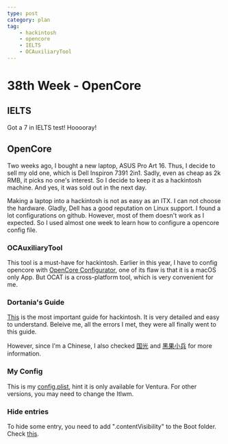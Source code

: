 ```yaml
---
type: post
category: plan
tag:
    - hackintosh
    - opencore
    - IELTS
    - OCAuxiliaryTool
---
```


# 38th Week - OpenCore

## IELTS

Got a 7 in IELTS test! Hooooray!

## OpenCore

Two weeks ago, I bought a new laptop, ASUS Pro Art 16. Thus, I decide to sell my old one, which is Dell Inspiron 7391 2in1. Sadly, even as cheap as 2k RMB, it picks no one's interest. So I decide to keep it as a hackintosh machine. And yes, it was sold out in the next day.

Making a laptop into a hackintosh is not as easy as an ITX. I can not choose the hardware. Gladly, Dell has a good reputation on Linux support. I found a lot configurations on github. However, most of them doesn't work as I expected. So I used almost one week to learn how to configure a opencore config file.

### OCAuxiliaryTool

This tool is a must-have for hackintosh. Earlier in this year, I have to config opencore with [OpenCore Configurator](https://mackie100projects.altervista.org/download-opencore-configurator/), one of its flaw is that it is a macOS only App. But OCAT is a cross-platform tool, which is very convenient for me.

### Dortania's Guide

[This](https://dortania.github.io/OpenCore-Install-Guide/) is the most important guide for hackintosh. It is very detailed and easy to understand. Beleive me, all the errors I met, they were all finally went to this guide.

However, since I'm a Chinese, I also checked [国光](https://apple.sqlsec.com/) and [黑果小兵](https://blog.daliansky.net/) for more information.

### My Config

This is my [config.plist](https://github.com/gongbaodd/DELL-Inspiron-7391-Hackintosh-EFI), hint it is only available for Ventura. For other versions, you may need to change the Itlwm.

### Hide entries

To hide some entry, you need to add ".contentVisibility" to the Boot folder. Check [this](https://www.insanelymac.com/forum/topic/355227-how-to-opencore-087-088-differences/).

